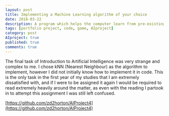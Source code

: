 ```yaml
---
layout: post
title: Implementing a Machine Learning algorithm of your choice
date: 2018-03-22
description: A program which helps the computer learn from pre-existing data and assign new data using said previous data as a basis.
tags: [portfolio project, code, game, AIproject]
category: post
AIproject: true
published: true
comments: true
---
```

The final task of Introduction to Artificial Intelligence was very strange and complex to me. I chose kNN (Nearest Neighbour) as the algorithm to implement, however I did not initially know how to implement it in code. This is the only task in the first year of my studies that I am extremely dissatisfied with, and if I were to be assigned it again I would be required to read extremely heavily around the matter, as even with the reading I partook in to attempt this assignment I was still left confused.

[https://github.com/zd2horton/AIProject4](https://github.com/zd2horton/AIProject4)